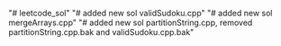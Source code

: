 "# leetcode_sol" 
"# added new sol validSudoku.cpp"
"# added new sol mergeArrays.cpp"
"# added new sol partitionString.cpp, removed partitionString.cpp.bak and validSudoku.cpp.bak"

